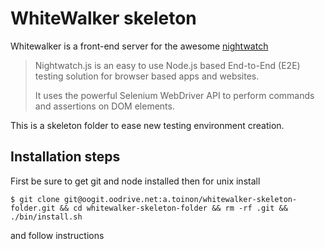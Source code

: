 # WhiteWalker skeleton

Whitewalker is a front-end server for the awesome [nightwatch](http://nightwatchjs.org/)

>Nightwatch.js is an easy to use Node.js based End-to-End (E2E) testing solution for browser based apps and websites.
>
>It uses the powerful Selenium WebDriver API to perform commands and assertions on DOM elements.

This is a skeleton folder to ease new testing environment creation.

## Installation steps
First be sure to get git and node installed
then for unix install
```
$ git clone git@oogit.oodrive.net:a.toinon/whitewalker-skeleton-folder.git && cd whitewalker-skeleton-folder && rm -rf .git && ./bin/install.sh
```
and follow instructions
